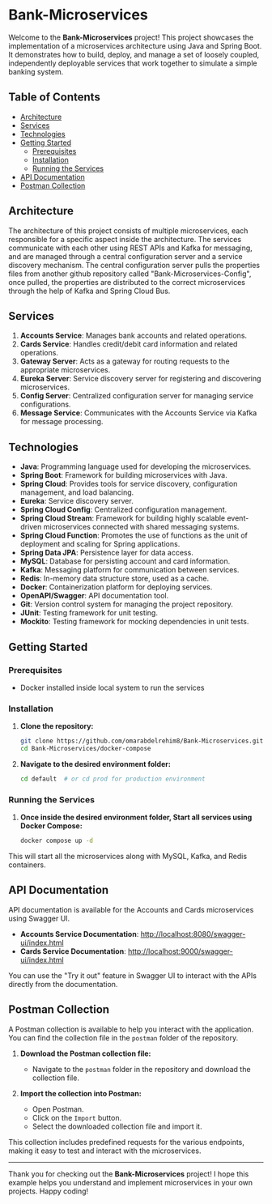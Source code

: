 # Bank-Microservices

Welcome to the **Bank-Microservices** project! This project showcases the implementation of a microservices architecture using Java and Spring Boot. It demonstrates how to build, deploy, and manage a set of loosely coupled, independently deployable services that work together to simulate a simple banking system.

## Table of Contents
- [Architecture](#architecture)
- [Services](#services)
- [Technologies](#technologies)
- [Getting Started](#getting-started)
  - [Prerequisites](#prerequisites)
  - [Installation](#installation)
  - [Running the Services](#running-the-services)
- [API Documentation](#api-documentation)
- [Postman Collection](#postman-collection)


## Architecture

The architecture of this project consists of multiple microservices, each responsible for a specific aspect inside the architecture. The services communicate with each other using REST APIs and Kafka for messaging, and are managed through a central configuration server and a service discovery mechanism. The central configuration server pulls the properties files from another github repository called "Bank-Microservices-Config", once pulled, the properties are distributed to the correct microservices through the help of Kafka and Spring Cloud Bus.

## Services

1. **Accounts Service**: Manages bank accounts and related operations.
2. **Cards Service**: Handles credit/debit card information and related operations.
3. **Gateway Server**: Acts as a gateway for routing requests to the appropriate microservices.
4. **Eureka Server**: Service discovery server for registering and discovering microservices.
5. **Config Server**: Centralized configuration server for managing service configurations.
6. **Message Service**: Communicates with the Accounts Service via Kafka for message processing.

## Technologies

- **Java**: Programming language used for developing the microservices.
- **Spring Boot**: Framework for building microservices with Java.
- **Spring Cloud**: Provides tools for service discovery, configuration management, and load balancing.
- **Eureka**: Service discovery server.
- **Spring Cloud Config**: Centralized configuration management.
- **Spring Cloud Stream**: Framework for building highly scalable event-driven microservices connected with shared messaging systems.
- **Spring Cloud Function**: Promotes the use of functions as the unit of deployment and scaling for Spring applications.
- **Spring Data JPA**: Persistence layer for data access.
- **MySQL**: Database for persisting account and card information.
- **Kafka**: Messaging platform for communication between services.
- **Redis**: In-memory data structure store, used as a cache.
- **Docker**: Containerization platform for deploying services.
- **OpenAPI/Swagger**: API documentation tool.
- **Git**: Version control system for managing the project repository.
- **JUnit**: Testing framework for unit testing.
- **Mockito**: Testing framework for mocking dependencies in unit tests.

## Getting Started

### Prerequisites

- Docker installed inside local system to run the services

### Installation

1. **Clone the repository:**
    ```sh
    git clone https://github.com/omarabdelrehim8/Bank-Microservices.git
    cd Bank-Microservices/docker-compose
    ```

2. **Navigate to the desired environment folder:**
    ```sh
    cd default  # or cd prod for production environment
    ```

### Running the Services

1. **Once inside the desired environment folder, Start all services using Docker Compose:**
    ```sh
    docker compose up -d
    ```

This will start all the microservices along with MySQL, Kafka, and Redis containers.

## API Documentation

API documentation is available for the Accounts and Cards microservices using Swagger UI.

- **Accounts Service Documentation**: [http://localhost:8080/swagger-ui/index.html](http://localhost:8080/swagger-ui/index.html)
- **Cards Service Documentation**: [http://localhost:9000/swagger-ui/index.html](http://localhost:9000/swagger-ui/index.html)

You can use the "Try it out" feature in Swagger UI to interact with the APIs directly from the documentation.

## Postman Collection

A Postman collection is available to help you interact with the application. You can find the collection file in the `postman` folder of the repository.

1. **Download the Postman collection file:**
    - Navigate to the `postman` folder in the repository and download the collection file.

2. **Import the collection into Postman:**
    - Open Postman.
    - Click on the `Import` button.
    - Select the downloaded collection file and import it.

This collection includes predefined requests for the various endpoints, making it easy to test and interact with the microservices.

---

Thank you for checking out the **Bank-Microservices** project! I hope this example helps you understand and implement microservices in your own projects. Happy coding!
